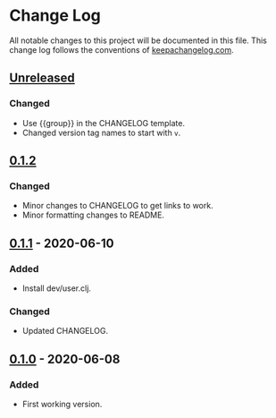 # Change Log
All notable changes to this project will be documented in this file.
This change log follows the conventions of [keepachangelog.com](http://keepachangelog.com/).

## [Unreleased]
### Changed
- Use {{group}} in the CHANGELOG template.
- Changed version tag names to start with `v`.

## [0.1.2]
### Changed
- Minor changes to CHANGELOG to get links to work.
- Minor formatting changes to README.

## [0.1.1] - 2020-06-10
### Added
- Install dev/user.clj.
### Changed
- Updated CHANGELOG.

## [0.1.0] - 2020-06-08
### Added
- First working version.

[Unreleased]: https://github.com/syntereen/dorab-lib-template/compare/v0.1.2...HEAD
[0.1.2]: https://github.com/syntereen/dorab-lib-template/compare/v0.1.1...v0.1.2
[0.1.1]: https://github.com/syntereen/dorab-lib-template/compare/v0.1.0...v0.1.1
[0.1.0]: https://github.com/syntereen/dorab-lib-template/releases/tag/v0.1.0
